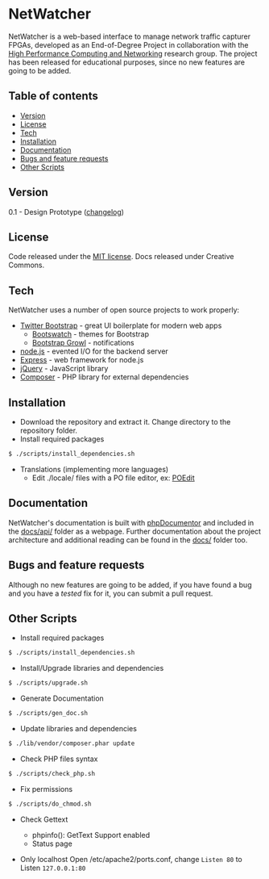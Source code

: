 # NetWatcher

NetWatcher is a web-based interface to manage network traffic capturer FPGAs, developed as an End-of-Degree Project in collaboration with the [High Performance Computing and Networking](http://www.hpcn.es/) research group. The project has been released for educational purposes, since no new features are going to be added.

## Table of contents

- [Version](#version)
- [License](#license)
- [Tech](#tech)
- [Installation](#installation)
- [Documentation](#documentation)
- [Bugs and feature requests](#bugs-and-feature-requests)
- [Other Scripts](#other-scripts)


Version
----
0.1 - Design Prototype ([changelog](changelog.md))


License
----
Code released under the [MIT license](LICENSE). Docs released under Creative Commons.

Tech
----

NetWatcher uses a number of open source projects to work properly:

* [Twitter Bootstrap](http://twitter.github.com/bootstrap/index.html) - great UI boilerplate for modern web apps
    * [Bootswatch](http://bootswatch.com/) - themes for Bootstrap
    * [Bootstrap Growl](https://github.com/ifightcrime/bootstrap-growl) - notifications
* [node.js](http://nodejs.org/) - evented I/O for the backend server
* [Express](http://expressjs.com/) - web framework for node.js
* [jQuery](https://jquery.com) - JavaScript library
* [Composer](https://getcomposer.org) - PHP library for external dependencies

Installation
----
* Download the repository and extract it. Change directory to the repository folder.
* Install required packages
```sh
$ ./scripts/install_dependencies.sh
```

* Translations (implementing more languages)
    * Edit ./locale/ files with a PO file editor, ex: [POEdit](https://poedit.net)

Documentation
----
NetWatcher's documentation is built with [phpDocumentor](https://www.phpdoc.org) and included in the [docs/api/](docs/api/) folder as a webpage. Further documentation about the project architecture and additional reading can be found in the [docs/](docs/) folder too.

Bugs and feature requests
----
Although no new features are going to be added, if you have found a bug and you have a *tested* fix for it, you can submit a pull request.

Other Scripts
----

* Install required packages
```sh
$ ./scripts/install_dependencies.sh
```

* Install/Upgrade libraries and dependencies
```sh
$ ./scripts/upgrade.sh
```

* Generate Documentation
```sh
$ ./scripts/gen_doc.sh
```

* Update libraries and dependencies
```sh
$ ./lib/vendor/composer.phar update
```

* Check PHP files syntax
```sh
$ ./scripts/check_php.sh
```

* Fix permissions
```sh
$ ./scripts/do_chmod.sh
```

* Check Gettext
    * phpinfo(): GetText Support enabled
    * Status page
    
* Only localhost
Open /etc/apache2/ports.conf, change `Listen 80` to Listen `127.0.0.1:80`
